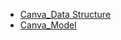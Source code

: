 - [Canva_Data Structure](https://www.canva.com/design/DAF9iTUWBBE/yJEUeouv1CEuNk-R_FgyqQ/edit?utm_content=DAF9iTUWBBE&utm_campaign=designshare&utm_medium=link2&utm_source=sharebutton)
- [Canva_Model](https://www.canva.com/design/DAF9iSqaQHA/aQxwM7ee9ckD-4vPFgckFA/edit?utm_content=DAF9iSqaQHA&utm_campaign=designshare&utm_medium=link2&utm_source=sharebutton)
